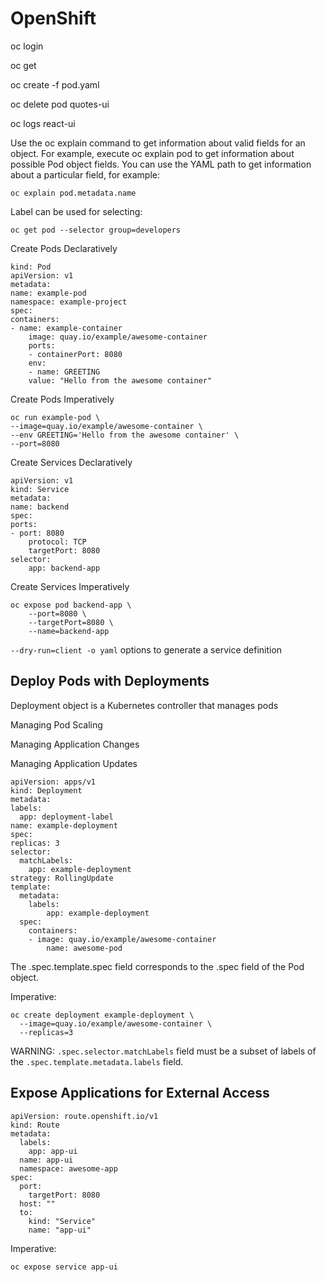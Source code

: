 # OpenShift

oc login

oc get

oc create -f pod.yaml

oc delete pod quotes-ui

oc logs react-ui

Use the oc explain command to get information about valid fields for an object. For example, execute oc explain pod to get information about possible Pod object fields. You can use the YAML path to get information about a particular field, for example:

    oc explain pod.metadata.name

Label can be used for selecting:

    oc get pod --selector group=developers

Create Pods Declaratively

    kind: Pod
    apiVersion: v1
    metadata:
    name: example-pod
    namespace: example-project
    spec:
    containers:
    - name: example-container
        image: quay.io/example/awesome-container
        ports:
        - containerPort: 8080
        env:
        - name: GREETING
        value: "Hello from the awesome container"

Create Pods Imperatively

    oc run example-pod \
    --image=quay.io/example/awesome-container \
    --env GREETING='Hello from the awesome container' \
    --port=8080


Create Services Declaratively

    apiVersion: v1
    kind: Service
    metadata:
    name: backend
    spec:
    ports:
    - port: 8080
        protocol: TCP
        targetPort: 8080
    selector:
        app: backend-app


Create Services Imperatively

    oc expose pod backend-app \
        --port=8080 \
        --targetPort=8080 \
        --name=backend-app

`--dry-run=client -o yaml` options to generate a service definition

## Deploy Pods with Deployments

Deployment object is a Kubernetes controller that manages pods

Managing Pod Scaling

Managing Application Changes

Managing Application Updates

    apiVersion: apps/v1
    kind: Deployment
    metadata:
    labels:
      app: deployment-label
    name: example-deployment
    spec:
    replicas: 3
    selector:
      matchLabels:
        app: example-deployment
    strategy: RollingUpdate
    template:
      metadata:
        labels:
            app: example-deployment
      spec:
        containers:
        - image: quay.io/example/awesome-container
            name: awesome-pod


The .spec.template.spec field corresponds to the .spec field of the Pod object.

Imperative:

    oc create deployment example-deployment \
      --image=quay.io/example/awesome-container \
      --replicas=3

WARNING: `.spec.selector.matchLabels` field must be a subset of labels of the `.spec.template.metadata.labels` field.

## Expose Applications for External Access

    apiVersion: route.openshift.io/v1
    kind: Route
    metadata:
      labels:
        app: app-ui
      name: app-ui
      namespace: awesome-app
    spec:
      port:
        targetPort: 8080
      host: ""
      to:
        kind: "Service"
        name: "app-ui"

Imperative:

    oc expose service app-ui
